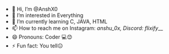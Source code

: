 - 👋 Hi, I’m @AnshX0
- 👀 I’m interested in Everything
- 🌱 I’m currently learning C, JAVA, HTML
- 📫 How to reach me on Instagram: _anshu_0x, Discord: flixify___
- 😄 Pronouns: Coder 💻😊
- ⚡ Fun fact: You tell😐

<!---
AnshX0/AnshX0 is a ✨ special ✨ repository because its `README.md` (this file) appears on your GitHub profile.
You can click the Preview link to take a look at your changes.
--->
